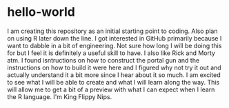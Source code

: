 # hello-world
I am creating this repository as an initial starting point to coding. Also plan on using R later down the line.
I got interested in GitHub primarily because I want to dabble in a bit of engineering. Not sure how long I will be doing this for but I feel it is definitely a useful skill to have. I also like Rick and Morty atm. I found isntructions on how to construct the portal gun and the instructions on how to build it were here and I figured why not try it out and actually understand it a bit more since I hear about it so much. I am excited to see what I will be able to create and what I will learn along the way. This will allow me to get a bit of a preview with what I can expect when I learn the R language. I'm King Flippy Nips.
